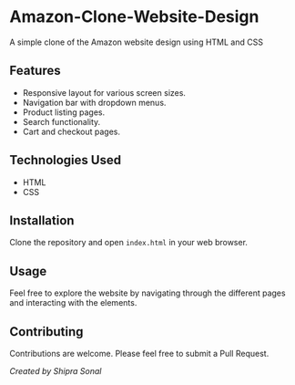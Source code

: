 # Amazon-Clone-Website-Design
A simple clone of the Amazon website design using HTML and CSS
## Features

- Responsive layout for various screen sizes.
- Navigation bar with dropdown menus.
- Product listing pages.
- Search functionality.
- Cart and checkout pages.

## Technologies Used

- HTML
- CSS

## Installation

Clone the repository and open `index.html` in your web browser.

## Usage

Feel free to explore the website by navigating through the different pages and interacting with the elements.
## Contributing

Contributions are welcome. Please feel free to submit a Pull Request.

*Created by Shipra Sonal*
